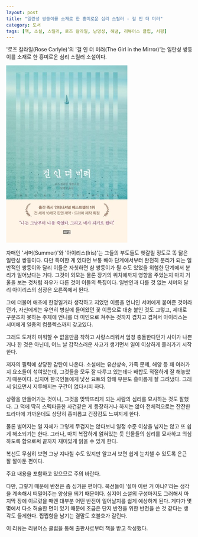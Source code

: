 ```yaml
---
layout: post
title: "일란성 쌍둥이를 소재로 한 흥미로운 심리 스릴러 - 걸 인 더 미러"
category: 도서
tags: [책, 소설, 스릴러, 로즈 칼라일, 남명성, 해냄, 리뷰어스 클럽, 서평]
---
```


'로즈 칼라일(Rose Carlyle)'의
'걸 인 더 미러(The Girl in the Mirror)'는
일란성 쌍둥이를 소재로 한 흥미로운 심리 스릴러 소설이다.

![표지](/images/the-girl-in-the-mirror-book-h480.jpg)

자매인 '서머(Summer)'와 '아이리스(Iris)'는 그들의 부도들도 헷갈릴 정도로 똑 닮은 일란성 쌍둥이다.
다만 특이한 게 있다면 보통 배아 단계에서부터 완전히 분리가 되는 일반적인 쌍둥이와 달리
이들은 자칫하면 샴 쌍둥이가 될 수도 있었을 위험한 단계에서 분리가 일어났다는 거다.
그것이 외모는 물론 장기의 위치에까지 영향을 주었는지
마치 거울을 보는 것처럼 좌우가 다른 것이 이들의 특징이다.
일반인과 다를 것 없는 서머와 달리 아이리스의 심장은 오른쪽에서 뛴다.

그에 더불어 애초에 한명일거라 생각하고 지었던 이름을 언니인 서머에게 붙여준 것이라던가,
자신에게는 우연히 병실에 들어왔던 꽃 이름으로 대충 붙인 것도 그렇고,
제대로 구분조차 못하는 주제에 언니를 더 미인으로 쳐주는 것까지 겹치고 겹쳐서
아이리스는 서머에게 일종의 컴플렉스까지 갖고있다.

그래도 도저히 미워할 수 없을만큼 착하고 사랑스러워서 엄청 충돌한다던가 사이가 나쁜 거나 한 것은 아닌데,
어느 날 갑작스러운 사고가 생기면서 일이 이상하게 흘러가기 시작한다.

저자의 필력에 상당한 감탄이 나온다.
소설에는 유산상속, 가족 문제, 해양 등 꽤 여러가지 요소들이 섞여있는데,
그것들을 모두 잘 다루고 있는데다 배합도 적절하게 잘 해놓았기 때문이다.
심지어 한국인들에게 낯선 요트와 항해 부분도 흥미롭게 잘 그려냈다.
그래서 읽으면서 지루해지는 구간이 없다시피 하다.

상황을 만들어가는 것이나, 그것을 맞딱뜨리게 되는 사람의 심리를 묘사하는 것도 잘했다.
그 덕에 딱히 스펙타클한 사건같은 게 등장하거나 하지는 않아 전체적으로는 잔잔한 드라마에 가까운데도
상당히 흥미롭고 긴장감도 느껴지게 한다.

물론 벌어지는 일 자체가 그렇게 무겁지는 않다보니 일정 수준 이상을 넘지는 않고 또 쉽게 해소되기는 한다.
그러나, 마치 복잡하게 얽혀있는 듯 인물들의 심리를 묘사하고 의심하도록 함으로써
끝까지 재미있게 읽을 수 있게 한다.

복선도 무심히 보면 그냥 지나칠 수도 있지만 알고서 보면 쉽게 눈치챌 수 있도록 은근 잘 깔아둔 편이다.



<div class="im im-warning">
주요 내용을 포함하고 있으므로 주의 바란다.
</div>



다만, 그렇기 때문에 반전은 좀 싱거운 편이다.
복선들이 '설마 이런 거 아냐?'라는 생각을 계속해서 떠밀어주는 양상을 띄기 때문이다.
심지어 소설의 구성마저도 그러해서 마지막 장에 이르렀을 때엔 대부분 어떤 반전이 일어날지를 쉽게 예상하게 된다.
게다가 몇몇에서 다소 허술한 면이 있기 때문에
조금은 단지 반전을 위한 반전을 쓴 것 같다는 생각도 들게한다.
찝찝함을 남기는 결말도 호불호가 갈린다.

<!--
복선:
- 서머가 아이리스에게 하는 행동들은 친구인척 하며 왕따하는 가해자의 전형이다. 서머는 전혀 착하지 않다.
- 벤은 미인대회때 서머를 아이리스로 착각했다(아이리스라고 불렀다). 벤은 둘을 구별하지 못한다.
- 애덤은 
- 심장을 통과했는데도 즉사하지 않은 것은 심장이 다른쪽(오른쪽)에 있음을 암시. 단, 소설적인 장치일 뿐, 별로 의학적인 건 아니다. 애초에 심장이 멈춘다고 즉사하는 것은 아니기 때문.
- "나는 아이리스야" - "나는 서머야"에 대구를 이루는 것으로, 아이리스가 아님을 암시

허술한 점:
- 아이리스가 꼭 서머가 되어야 할 당위성이 부족하다. 자식을 갖기위해 서머가 될 필요는 없다.
- 아이리스가 세탁기를 쓰지 못하게 애덤이 막았다는 것은 억지스럽다. 관계를 가진다고 세탁기를 쓸 이유가 사라지는 건 아니다.
- 벤은 대치하고 있는 둘을 보자마자 총을 든 쪽이 서머라고 단정하고 총을 쏜다. 어느쪽이 아이리스인지 구별하지도 못하면서?
- 벤이 이미 서머를 아이리스라고 부른 적이 있는데도 아이리스는 벤이 둘을 구별할 수 있다고 믿는다.
-->



<div class="im im-info">
이 리뷰는 리뷰어스 클럽을 통해 출판사로부터 책을 받고 작성했다.
</div>
